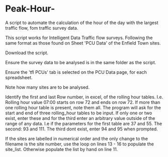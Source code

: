 # Peak-Hour-
A script to automate the calculation of the hour of the day with the largest traffic flow, fom traffic survey data.

This script works for Intelligent Data Traffic flow surveys. Following the same format as those found on Sheet 'PCU Data' of the Enfield Town sites.

Download the script.

Ensure the survey data to be analysed is in the same folder as the script.

Ensure the 'tfl PCUs' tab is selected on the PCU Data page, for each spreadsheet.

Note how many sites are to be analysed.

Identify the first and last Row number, in excel, of the rolling hour tables. I.e. Rolling hour value 07:00 starts on row 72 and ends on row 72.
If more than one rolling hour table is present, note them all. 
The program will ask for the start and end of three rolling_hour tables to be input. If only one or two exist, enter these and for the third enter an arbitrary value outside of the range of any data.
I.e if the parameters for the first table are 37 and 55. The second: 93 and 111. The third dont exist, enter 94 and 95 when prompted.

If the sites are labelled in numerical order and the only change to the filename is the site number, use the loop on lines 13 - 16 to populate the site_list.
Otherwise populate the list by hand on line 11.

